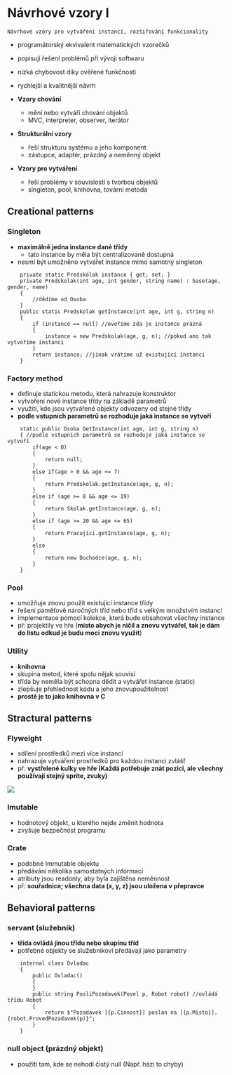 # Návrhové vzory I

`Návrhové vzory pro vytváření instancí, rozšiřování funkcionality`

- programátorský ekvivalent matematických vzorečků
- popisují řešení problémů při vývoji softwaru
- nízká chybovost díky ověřené funkčnosti
- rychlejší a kvalitnější návrh

- **Vzory chování**
  - mění nebo vytváří chování objektů
  - MVC, interpreter, observer, iterátor
- **Strukturální vzory**
  - řeší strukturu systému a jeho komponent
  - zástupce, adaptér, prázdný a neměnný objekt
- **Vzory pro vytváření**
  - řeší problémy v souvislosti s tvorbou objektů
  - singleton, pool, knihovna, tovární metoda

## Creational patterns

### Singleton

- **maximálně jedna instance dané třídy**
  - tato instance by měla být centralizovaně dostupná
- nesmí být umožněno vytvářet instance mimo samotný singleton

```CSharp
    private static Predskolak instance { get; set; }
    private Predskolak(int age, int gender, string name) : base(age, gender, name)
    {
        //dědíme od Osoba
    }
    public static Predskolak getInstance(int age, int g, string n)
    {
        if (instance == null) //oveříme zda je instance prázná
        {
            instance = new Predskolak(age, g, n); //pokud ano tak vytvoříme instanci
        }
        return instance; //jinak vrátíme už existující instanci
    }
```

### Factory method

- definuje statickou metodu, která nahrazuje konstruktor
- vytvoření nové instance třídy na základě parametrů
- využití, kde jsou vytvářené objekty odvozeny od stejné třídy
- **podle vstupních parametrů se rozhoduje jaká instance se vytvoří**

```CSharp
    static public Osoba GetInstance(int age, int g, string n)
    { //podle vstupních parametrů se rozhoduje jaká instance se vytvoří
        if(age < 0)
        {
            return null;
        }
        else if(age > 0 && age <= 7)
        {
            return Predskolak.getInstance(age, g, n);
        }
        else if (age >= 8 && age <= 19)
        {
            return Skolak.getInstance(age, g, n);
        }
        else if (age >= 20 && age <= 65)
        {
            return Pracujici.getInstance(age, g, n);
        }
        else
        {
            return new Duchodce(age, g, n);
        }
    }
```

### Pool

- umožňuje znovu použít existující instance třídy
- řešení paměťově náročných tříd nebo tříd s velkým množstvím instancí
- implementace pomocí kolekce, která bude obsahovat všechny instance
- př: projektily ve hře (**místo abych je ničil a znovu vytvářel, tak je dám do listu odkud je budu moci znovu využít**)

### Utility

- **knihovna**
- skupina metod, které spolu nějak souvisí
- třída by neměla být schopna dědit a vytvářet instance (static)
- zlepšuje přehlednost kódu a jeho znovupoužitelnost
- **prostě je to jako knihovna v C**

## Stractural patterns

### Flyweight

- sdílení prostředků mezi více instancí
- nahrazuje vytváření prostředků pro každou instanci zvlášť
- př: **vystřelené kulky ve hře (Každá potřebuje znát pozici, ale všechny používají stejný sprite, zvuky)**

<image src="./images/flyweight.png">

### Imutable

- hodnotový objekt, u kterého nejde změnit hodnota
- zvyšuje bezpečnost programu

### Crate

- podobné Immutable objektu
- předávání několika samostatných informací
- atributy jsou readonly, aby byla zajištěna neměnnost
- př: **souřadnice; všechna data (x, y, z) jsou uložena v přepravce**

## Behavioral patterns

### servant (služebník)

- **třída ovládá jinou třídu nebo skupinu tříd**
- potřebné objekty se služebníkovi předávají jako parametry

```CSharp
    internal class Ovladac
    {
        public Ovladac()
        {
        }
        public string PosliPozadavek(Povel p, Robot robot) //ovládá třídu Robot
        {
            return $"Pozadavek [{p.Cinnost}] poslan na [{p.Misto}]. {robot.ProvedPozadavek(p)}";
        }
    }
```

### null object (prázdný objekt)

- použití tam, kde se nehodí čistý null (Např. hází to chyby)
